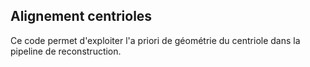 ## Alignement centrioles

Ce code permet d'exploiter l'a priori de géométrie du centriole dans la pipeline de reconstruction.